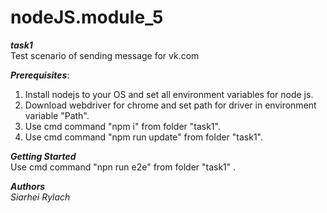 # nodeJS.module_5
***task1*** </br>
    Test scenario of sending message for vk.com</br>

***Prerequisites***:</br>
  1. Install nodejs to your OS and set all environment variables for node js.</br>
  2. Download webdriver for chrome and set path for driver in environment variable "Path".</br>
  3. Use cmd command "npm i" from folder "task1".</br>
  4. Use cmd command "npm run update" from folder "task1".</br>
  
***Getting Started***</br>
    Use cmd command "npn run e2e" from folder "task1" .</br> 

***Authors***</br>
    *Siarhei Rylach*</br>
